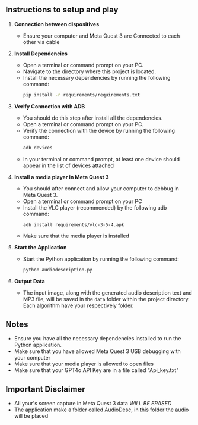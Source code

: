 ## Instructions to setup and play

1. **Connection between dispositives**
   - Ensure your computer and Meta Quest 3 are Connected to each other via cable
   

2. **Install Dependencies**
   - Open a terminal or command prompt on your PC.
   - Navigate to the directory where this project is located.
   - Install the necessary dependencies by running the following command:
     ```sh
     pip install -r requirements/requirements.txt
     ```

3. **Verify Connection with ADB**
   - You should do this step after install all the dependencies.
   - Open a terminal or command prompt on your PC.
   - Verify the connection with the device by running the following command:
     ```sh
     adb devices
     ```
   - In your terminal or command prompt, at least one device should appear in the list of devices attached

4. **Install a media player in Meta Quest 3**
   - You should after connect and allow your computer to debbug in Meta Quest 3.
   - Open a terminal or command prompt on your PC
   - Install the VLC player (recommended) by the following adb command:
      ```sh
     adb install requirements/vlc-3-5-4.apk
     ```
   - Make sure that the media player is installed

4. **Start the Application**
   - Start the Python application by running the following command:
     ```sh
     python audiodescription.py
     ```

5. **Output Data**
   - The input image, along with the generated audio description text and MP3 file, will be saved in the `data` folder within the project directory. Each algorithm have your respectively folder.

## Notes
- Ensure you have all the necessary dependencies installed to run the Python application.
- Make sure that you have allowed Meta Quest 3 USB debugging with your computer
- Make sure that your media player is allowed to open files
- Make sure that your GPT4o API Key are in a file called "Api_key.txt"

## Important Disclaimer
- All your's screen capture in Meta Quest 3 data *WILL BE ERASED*
- The application make a folder called AudioDesc, in this folder the audio will be placed
